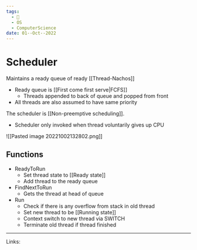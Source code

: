 ```yaml
---
tags:
  - 🌱
  - OS
  - ComputerScience 
date: 01--Oct--2022
---
```


# Scheduler

Maintains a ready queue of ready [[Thread-Nachos]]
- Ready queue is [[First come first serve|FCFS]]
    - Threads appended to back of queue and popped from front
- All threads are also assumed to have same priority

The scheduler is [[Non-preemptive scheduling]].
- Scheduler only invoked when thread voluntarily gives up CPU

![[Pasted image 20221002132802.png]]

## Functions
- ReadyToRun
    - Set thread state to [[Ready state]]
    - Add thread to the ready queue
- FindNextToRun
    - Gets the thread at head of queue
- Run
    - Check if there is any overflow from stack in old thread
    - Set new thread to be [[Running state]]
    - Context switch to new thread via SWITCH
    - Terminate old thread if thread finished

---
Links: 